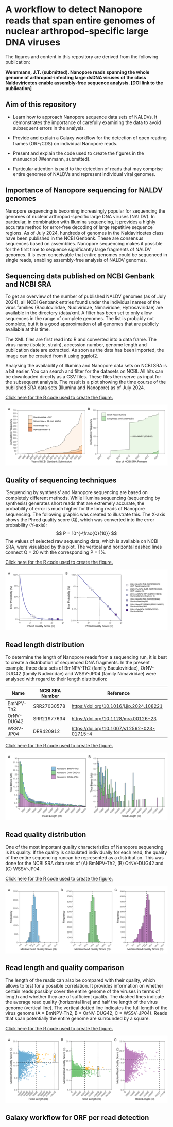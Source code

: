 # A workflow to detect Nanopore reads that span entire genomes of nuclear arthropod-specific large DNA viruses

The figures and content in this repository are derived from the following publication:

**Wennmann, J.T. (submitted). Nanopore reads spanning the whole genome of arthropod-infecting large dsDNA viruses of the class Naldaviricetes enable assembly-free sequence analysis. [DOI link to the publication]**

## Aim of this repository

-   Learn how to approach Nanopore sequence data sets of NALDVs. It demonstrates the importance of carefully examining the data to avoid subsequent errors in the analysis.

-   Provide and explain a Galaxy workflow for the detection of open reading frames (ORF/CDS) on individual Nanopore reads.

-   Present and explain the code used to create the figures in the manuscript (Wennmann, submitted).

-   Particular attention is paid to the detection of reads that may comprise entire genomes of NALDVs and represent individual viral genomes.

## Importance of Nanopore sequencing for NALDV genomes

Nanopore sequencing is becoming increasingly popular for sequencing the genomes of nuclear arthropod-specific large DNA viruses (NALDV). In particular, in combination with Illumina sequencing, it provides a highly accurate method for error-free decoding of large repetitive sequence regions. As of July 2024, hundreds of genomes in the Naldaviricetes class have been published in the NCBI Genbank. These are consensus sequences based on assemblies. Nanopore sequencing makes it possible for the first time to sequence significantly large fragments of NALDV genomes. It is even conceivable that entire genomes could be sequenced in single reads, enabling assembly-free analysis of NALDV genomes.

## Sequencing data published on NCBI Genbank and NCBI SRA

To get an overview of the number of published NALDV genomes (as of July 2024), all NCBI Genbank entries found under the individual names of the virus families (Baculoviridae, Nudiviridae, Nimaviridae, Hytrosaviridae) are available in the directory /data/xml. A filter has been set to only allow sequences in the range of complete genomes. The list is probably not complete, but it is a good approximation of all genomes that are publicly available at this time.

The XML files are first read into R and converted into a data frame. The virus name (isolate, strain), accession number, genome length and publication date are extracted. As soon as the data has been imported, the image can be created from it using ggplot2.

Analysing the availability of Illumina and Nanopore data sets on NCBI SRA is a bit easier. You can search and filter for the datasets on NCBI. All hits can be downloaded directly as a CSV files. These files then serve as input for the subsequent analysis. The result is a plot showing the time course of the published SRA data sets (Illumina and Nanopore) as of July 2024.

[Click here for the R code used to create the figure.](NCBI_statistics.Rmd)

![](output/ncbi_stats/NALDV_stats_on_Genbank_SRA.png)

## Quality of sequencing techniques

‘Sequencing by synthesis’ and Nanopore sequencing are based on completely different methods. While Illumina sequencing (sequencing by synthesis) generates short reads that are extremely accurate, the probability of error is much higher for the long reads of Nanopore sequencing. The following graphic was created to illustrate this. The X-axis shows the Phred quality score (Q), which was converted into the error probability (Y-axis): $$
P = 10^{-\frac{Q}{10}}
$$ The values of selected raw sequencing data, which is available on NCBI SRA, were visualized by this plot. The vertical and horizontal dashed lines connect Q = 20 with the corresponding P = 1%.

[Click here for the R code used to create the figure.](https://github.com/wennj/naldv-whole-genome-reads/blob/main/quality_score_visualization.R)

![](output/ncbi_stats/phred_vs_probability_combined.png)

## Read length distribution

To determine the length of Nanopore reads from a sequencing run, it is best to create a distribution of sequenced DNA fragments. In the present example, three data sets of BmNPV-Th2 (family Baculoviridae), OrNV-DUG42 (family Nudiviridae) and WSSV-JP04 (family Nimaviridae) were analysed with regard to their length distribution:

| Name       | NCBI SRA Number | Reference                                    |
|------------------|------------------|-------------------------------------|
| BmNPV-Th2  | SRR27030578     | <https://doi.org/10.1016/j.jip.2024.108221>  |
| OrNV-DUG42 | SRR21977634     | <https://doi.org/10.1128/mra.00126-23>       |
| WSSV-JP04  | DRR420912       | <https://doi.org/10.1007/s12562-023-01715-4> |

[Click here for the R code used to create the figure.](https://github.com/wennj/naldv-whole-genome-reads/blob/main/2_length_quality_statistics.Rmd)

![](output/read_length_distribution/length_distribution_combined.png)

## Read quality distribution

One of the most important quality characteristics of Nanopore sequencing is its quality. If the quality is calculated individually for each read, the quality of the entire sequencing runcan be represented as a distribution. This was done for the NCBI SRA data sets of (A) BmNPV-Th2, (B) OrNV-DUG42 and (C) WSSV-JP04.

[Click here for the R code used to create the figure.](https://github.com/wennj/naldv-whole-genome-reads/blob/main/2_length_quality_statistics.Rmd)

![](output/read_quality_distribution/read_quality_distribution_combined.png)

## Read length and quality comparison

The length of the reads can also be compared with their quality, which allows to test for a possible correlation. It provides information on whether certain reads possibly cover the entire genome of the viruses in terms of length and whether they are of sufficient quality. The dashed lines indicate the average read quality (horizontal line) and half the length of the virus genome (vertical line). The vertical dotted line indicates the full length of the virus genome (A = BmNPV-Th2, B = OrNV-DUG42, C = WSSV-JP04). Reads that span potentially the entire genome are surrounded by a square.

[Click here for the R code used to create the figure.](https://github.com/wennj/naldv-whole-genome-reads/blob/main/2_length_quality_statistics.Rmd)

![](output/read_length_vs_quality/read_length_vs_quality_combined.png)

## Galaxy workflow for ORF per read detection
